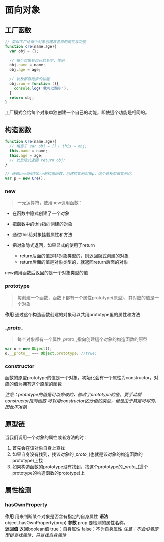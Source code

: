 # 面向对象

## 工厂函数

```javascript
// 类似工厂给每个对象创建其各自的属性与功能
function cre(name,age){
  var obj = {};
  
  // 每个对象有自己的名字，性别
  obj.name = name;
  obj.age = age;
  
  // 以及都有跑步的功能
  obj.run = function (){
    console.log('我可以跑步');
  }
  return obj;
}
```
工厂模式会给每个对象单独创建一个自己的功能，即使這个功能是相同的。

## 构造函数

```javascript
function Cre(name,age){
  // 相当于 var obj = {}； this = obj;
  this.name = name;
  this.age = age;
  // 以及隐式返回 return obj;
}

// 通过new调用的Cre是构造函数，创建的实例对象p，這个过程叫做实例化
var p = new Cre();
```

### new

>   一元运算符，使用new调用函数：

-   在函数中隐式创建了一个对象

-   把函数中的this指向创建的对象

-   通过this给对象挂载属性和方法

-   把对象隐式返回，如果显式的使用了return

    -   return后面的值是非对象类型的，则返回隐式创建的对象
    -   return后面的值是对象类型的，就返回return后面的对象

*new*调用函数后返回的是一个对象类型的值

### prototype

>   每创建一个函数，函数下都有一个属性prototype(原型)，其对应的值是一个对象

**作用**
通过这个构造函数创建的对象可以共用prototype里的属性和方法

### \__proto__

>   每个对象都有一个属性\__proto__,指向创建這个对象的构造函数的原型

```javascript
var o = new Object();
o.__proto__ === Object.prototype; //true;
```
### constructor
函数的原型prototype的值是一个对象，初始化会有一个属性为constructor，对应的值为拥有这个原型的函数

*注意：prototype的值是可以修改的，修改了prototype的值，要手动将constructor指向函数*
*可以用constructor区分值的类型，但是由于其是可写的，因此不准确*



## 原型链
当我们调用一个对象的属性或者方法的时：
1. 首先会在该对象自身上查找
2. 如果自身没有找到，找该对象的\__proto__(也就是该对象的构造函数的prototype)上找
3. 如果构造函数的prototype没有找到，找这个prototype的\__proto__(這个prototype的构造函数的prototype)上


## 属性检测

### hasOwnProperty

**作用**
用来判断某个对象是否含有指定的自身属性
**语法**
object.hasOwnProperty(prop)
**参数**
prop
要检测的属性名称。	
**返回值**
返回boolean值
true：自身属性
false：不为自身属性
*注意：不会沿着原型链查找属性，只查找自身属性*

